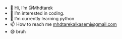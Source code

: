 - 👋 Hi, I’m @Mhdtarek
- 👀 I’m interested in coding.
- 🌱 I’m currently learning python
- 📫 How to reach me mhdtarekalkasemi@gmail.com
- 😄 bruh
